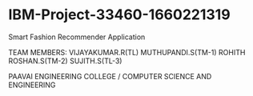 # IBM-Project-33460-1660221319
Smart Fashion Recommender Application

TEAM MEMBERS:
VIJAYAKUMAR.R(TL)
MUTHUPANDI.S(TM-1)
ROHITH ROSHAN.S(TM-2)
SUJITH.S(TL-3)

PAAVAI ENGINEERING COLLEGE
/ COMPUTER SCIENCE AND ENGINEERING
